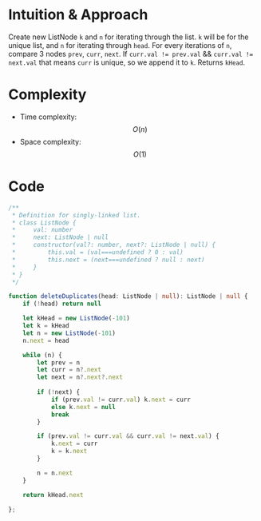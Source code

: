 # Intuition & Approach
Create new ListNode `k` and `n` for iterating through the list. `k` will be for the unique list, and `n` for iterating through `head`. For every iterations of `n`, compare 3 nodes `prev`, `curr`, `next`. If `curr.val != prev.val` && `curr.val != next.val` that means `curr` is unique, so we append it to `k`. Returns `kHead`.

# Complexity
- Time complexity: $$O(n)$$
- Space complexity: $$O(1)$$

# Code
```ts
/**
 * Definition for singly-linked list.
 * class ListNode {
 *     val: number
 *     next: ListNode | null
 *     constructor(val?: number, next?: ListNode | null) {
 *         this.val = (val===undefined ? 0 : val)
 *         this.next = (next===undefined ? null : next)
 *     }
 * }
 */

function deleteDuplicates(head: ListNode | null): ListNode | null {
    if (!head) return null

    let kHead = new ListNode(-101)
    let k = kHead
    let n = new ListNode(-101)
    n.next = head

    while (n) {
        let prev = n
        let curr = n?.next
        let next = n?.next?.next
        
        if (!next) {
            if (prev.val != curr.val) k.next = curr
            else k.next = null
            break
        }

        if (prev.val != curr.val && curr.val != next.val) {
            k.next = curr
            k = k.next
        }

        n = n.next
    }

    return kHead.next

};
```